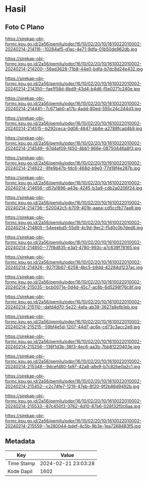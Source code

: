# Hasil

## Foto C Plano

https://sirekap-obj-formc.kpu.go.id/2a56/pemilu/pdpr/16/10/02/20/10/1610022010002-20240214-214116--10284af5-d1ac-4e71-9dfa-01b50de962db.jpg

https://sirekap-obj-formc.kpu.go.id/2a56/pemilu/pdpr/16/10/02/20/10/1610022010002-20240214-214200--56ed3628-71b8-44e0-bdfa-b7dc8d24e432.jpg

https://sirekap-obj-formc.kpu.go.id/2a56/pemilu/pdpr/16/10/02/20/10/1610022010002-20240214-214350--fae1f58d-8bd9-43d4-b4d6-f5e0271c240e.jpg

https://sirekap-obj-formc.kpu.go.id/2a56/pemilu/pdpr/16/10/02/20/10/1610022010002-20240214-214441--7c671ab0-a17b-4add-80ed-555c24c244d3.jpg

https://sirekap-obj-formc.kpu.go.id/2a56/pemilu/pdpr/16/10/02/20/10/1610022010002-20240214-214515--b292ceca-0d06-4647-bb6e-a2788fcad4b9.jpg

https://sirekap-obj-formc.kpu.go.id/2a56/pemilu/pdpr/16/10/02/20/10/1610022010002-20240214-214549--67d4af09-f450-4bb1-966e-08750446a8f3.jpg

https://sirekap-obj-formc.kpu.go.id/2a56/pemilu/pdpr/16/10/02/20/10/1610022010002-20240214-214622--8fe9b47b-fdc6-468d-b9e0-77d18f4e287b.jpg

https://sirekap-obj-formc.kpu.go.id/2a56/pemilu/pdpr/16/10/02/20/10/1610022010002-20240214-214656--d57a1896-a43e-4245-b3a9-cdb2a0206f24.jpg

https://sirekap-obj-formc.kpu.go.id/2a56/pemilu/pdpr/16/10/02/20/10/1610022010002-20240214-214736--520042c5-b709-401b-aaea-cd5ccfb77aa9.jpg

https://sirekap-obj-formc.kpu.go.id/2a56/pemilu/pdpr/16/10/02/20/10/1610022010002-20240214-214805--54eeebd5-55d9-4c9d-9ec2-f5d0c0b7ded6.jpg

https://sirekap-obj-formc.kpu.go.id/2a56/pemilu/pdpr/16/10/02/20/10/1610022010002-20240214-214850--77f8d835-e3a1-4780-993c-a7c639f78165.jpg

https://sirekap-obj-formc.kpu.go.id/2a56/pemilu/pdpr/16/10/02/20/10/1610022010002-20240214-214926--927f3b67-6258-4bc5-b9dd-42284d1237ac.jpg

https://sirekap-obj-formc.kpu.go.id/2a56/pemilu/pdpr/16/10/02/20/10/1610022010002-20240214-215035--bcb0071e-0d4d-45c7-ac8b-6d5298f76c8f.jpg

https://sirekap-obj-formc.kpu.go.id/2a56/pemilu/pdpr/16/10/02/20/10/1610022010002-20240214-215110--dafd4d70-5e22-4afa-ab38-3627a9efb1eb.jpg

https://sirekap-obj-formc.kpu.go.id/2a56/pemilu/pdpr/16/10/02/20/10/1610022010002-20240214-215215--59bf4e5d-1207-44d7-ac6e-cd73c3acc2e9.jpg

https://sirekap-obj-formc.kpu.go.id/2a56/pemilu/pdpr/16/10/02/20/10/1610022010002-20240214-215256--136f1d3b-38f3-4ec6-aa3b-7bb81220403e.jpg

https://sirekap-obj-formc.kpu.go.id/2a56/pemilu/pdpr/16/10/02/20/10/1610022010002-20240214-215348--9dcefd80-fa97-42a8-a8e9-b7c82be0a2c1.jpg

https://sirekap-obj-formc.kpu.go.id/2a56/pemilu/pdpr/16/10/02/20/10/1610022010002-20240214-215452--c2c74fe7-1219-47eb-8f20-9f2b86d9492b.jpg

https://sirekap-obj-formc.kpu.go.id/2a56/pemilu/pdpr/16/10/02/20/10/1610022010002-20240214-215533--87c450f3-3762-4d10-87b6-028f32f0c6aa.jpg

https://sirekap-obj-formc.kpu.go.id/2a56/pemilu/pdpr/16/10/02/20/10/1610022010002-20240214-215559--1e280044-bdef-4c5b-9b3e-1ea7268483f5.jpg


## Metadata

| Key        | Value               |
| ---------- | ------------------- |
| Time Stamp | 2024-02-21 23:03:28 |
| Kode Dapil | 1602                |



